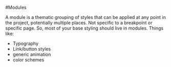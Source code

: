 #Modules

A module is a thematic grouping of styles that can be applied at any point in the project, potentially multiple places. Not specific to a breakpoint or specific page. So, most of your base styling should live in modules. Things like:

* Typography
* Link/button styles
* generic animation
* color schemes

